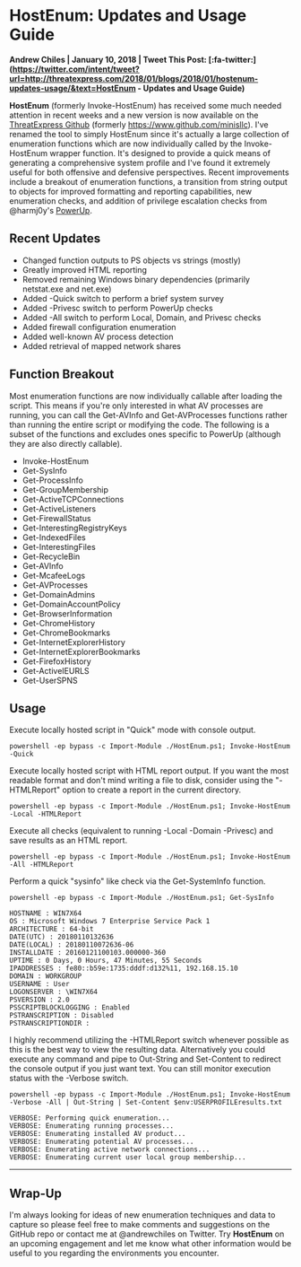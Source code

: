 # HostEnum: Updates and Usage Guide

**Andrew Chiles | January 10, 2018 | Tweet This Post: [:fa-twitter:](https://twitter.com/intent/tweet?url=http://threatexpress.com/2018/01/blogs/2018/01/hostenum-updates-usage/&text=HostEnum - Updates and Usage Guide)**

**HostEnum** (formerly Invoke-HostEnum) has received some much needed attention in recent weeks and a new version is now available on the [ThreatExpress Github][1] (formerly https://www.github.com/minisllc). I've renamed the tool to simply HostEnum since it's actually a large collection of enumeration functions which are now individually called by the Invoke-HostEnum wrapper function. It's designed to provide a quick means of generating a comprehensive system profile and I've found it extremely useful for both offensive and defensive perspectives. Recent improvements include a breakout of enumeration functions, a transition from string output to objects for improved formatting and reporting capabilities, new enumeration checks, and addition of privilege escalation checks from @harmj0y's [PowerUp][2].

## Recent Updates

* Changed function outputs to PS objects vs strings (mostly)
* Greatly improved HTML reporting
* Removed remaining Windows binary dependencies (primarily netstat.exe and net.exe)
* Added -Quick switch to perform a brief system survey
* Added -Privesc switch to perform PowerUp checks
* Added -All switch to perform Local, Domain, and Privesc checks
* Added firewall configuration enumeration
* Added well-known AV process detection
* Added retrieval of mapped network shares

## Function Breakout

Most enumeration functions are now individually callable after loading the script. This means if you're only interested in what AV processes are running, you can call the Get-AVInfo and Get-AVProcesses functions rather than running the entire script or modifying the code. The following is a subset of the functions and excludes ones specific to PowerUp (although they are also directly callable).

* Invoke-HostEnum
* Get-SysInfo
* Get-ProcessInfo
* Get-GroupMembership
* Get-ActiveTCPConnections
* Get-ActiveListeners
* Get-FirewallStatus
* Get-InterestingRegistryKeys
* Get-IndexedFiles
* Get-InterestingFiles
* Get-RecycleBin
* Get-AVInfo
* Get-McafeeLogs
* Get-AVProcesses
* Get-DomainAdmins
* Get-DomainAccountPolicy
* Get-BrowserInformation
* Get-ChromeHistory
* Get-ChromeBookmarks
* Get-InternetExplorerHistory
* Get-InternetExplorerBookmarks
* Get-FirefoxHistory
* Get-ActiveIEURLS
* Get-UserSPNS

## Usage

Execute locally hosted script in "Quick" mode with console output.
    
```    
powershell -ep bypass -c Import-Module ./HostEnum.ps1; Invoke-HostEnum -Quick
```

Execute locally hosted script with HTML report output. If you want the most readable format and don't mind writing a file to disk, consider using the "-HTMLReport" option to create a report in the current directory.
    
```
powershell -ep bypass -c Import-Module ./HostEnum.ps1; Invoke-HostEnum -Local -HTMLReport
```

Execute all checks (equivalent to running -Local -Domain -Privesc) and save results as an HTML report.
    
```
powershell -ep bypass -c Import-Module ./HostEnum.ps1; Invoke-HostEnum -All -HTMLReport
```


Perform a quick "sysinfo" like check via the Get-SystemInfo function.

```
powershell -ep bypass -c Import-Module ./HostEnum.ps1; Get-SysInfo

HOSTNAME : WIN7X64
OS : Microsoft Windows 7 Enterprise Service Pack 1
ARCHITECTURE : 64-bit
DATE(UTC) : 20180110132636
DATE(LOCAL) : 20180110072636-06
INSTALLDATE : 20160121100103.000000-360
UPTIME : 0 Days, 0 Hours, 47 Minutes, 55 Seconds
IPADDRESSES : fe80::b59e:1735:dddf:d132%11, 192.168.15.10
DOMAIN : WORKGROUP
USERNAME : User
LOGONSERVER : \WIN7X64
PSVERSION : 2.0
PSSCRIPTBLOCKLOGGING : Enabled
PSTRANSCRIPTION : Disabled
PSTRANSCRIPTIONDIR :
```


I highly recommend utilizing the -HTMLReport switch whenever possible as this is the best way to view the resulting data. Alternatively you could execute any command and pipe to Out-String and Set-Content to redirect the console output if you just want text. You can still monitor execution status with the -Verbose switch.
    
```
powershell -ep bypass -c Import-Module ./HostEnum.ps1; Invoke-HostEnum -Verbose -All | Out-String | Set-Content $env:USERPROFILEresults.txt

VERBOSE: Performing quick enumeration...
VERBOSE: Enumerating running processes...
VERBOSE: Enumerating installed AV product...
VERBOSE: Enumerating potential AV processes...
VERBOSE: Enumerating active network connections...
VERBOSE: Enumerating current user local group membership...
```    

* * *

## Wrap-Up

I'm always looking for ideas of new enumeration techniques and data to capture so please feel free to make comments and suggestions on the GitHub repo or contact me at @andrewchiles on Twitter. Try **HostEnum** on an upcoming engagement and let me know what other information would be useful to you regarding the environments you encounter.

[1]: https://www.github.com/threatexpress/red-team-scripts
[2]: https://github.com/PowerShellMafia/PowerSploit/blob/master/Privesc/PowerUp.ps1
[3]: http://threatexpress.com/2017/05/invoke-hostenum/

  